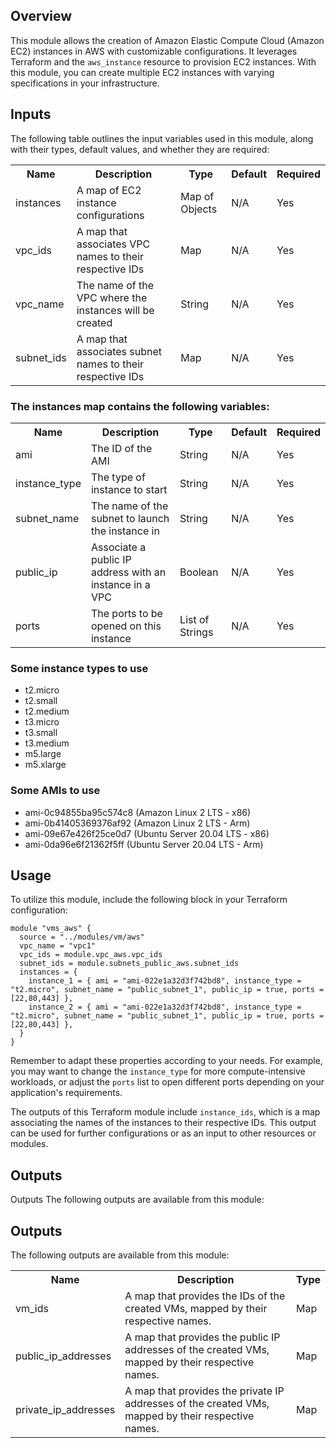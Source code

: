 ## Overview
This module allows the creation of Amazon Elastic Compute Cloud (Amazon EC2) instances in AWS with customizable configurations. It leverages Terraform and the `aws_instance` resource to provision EC2 instances. With this module, you can create multiple EC2 instances with varying specifications in your infrastructure.

## Inputs
The following table outlines the input variables used in this module, along with their types, default values, and whether they are required:

<table>
  <tr>
    <th>Name</th>
    <th>Description</th>
    <th>Type</th>
    <th>Default</th>
    <th>Required</th>
  </tr>
  <tr>
    <td>instances</td>
    <td>A map of EC2 instance configurations</td>
    <td>Map of Objects</td>
    <td>N/A</td>
    <td>Yes</td>
  </tr>
  <tr>
    <td>vpc_ids</td>
    <td>A map that associates VPC names to their respective IDs</td>
    <td>Map</td>
    <td>N/A</td>
    <td>Yes</td>
  </tr>
  <tr>
    <td>vpc_name</td>
    <td>The name of the VPC where the instances will be created</td>
    <td>String</td>
    <td>N/A</td>
    <td>Yes</td>
  </tr>
  <tr>
    <td>subnet_ids</td>
    <td>A map that associates subnet names to their respective IDs</td>
    <td>Map</td>
    <td>N/A</td>
    <td>Yes</td>
  </tr>
</table>

### The instances map contains the following variables:

<table>
  <tr>
    <th>Name</th>
    <th>Description</th>
    <th>Type</th>
    <th>Default</th>
    <th>Required</th>
  </tr>
  <tr>
    <td>ami</td>
    <td>The ID of the AMI</td>
    <td>String</td>
    <td>N/A</td>
    <td>Yes</td>
  </tr>
  <tr>
    <td>instance_type</td>
    <td>The type of instance to start</td>
    <td>String</td>
    <td>N/A</td>
    <td>Yes</td>
  </tr>
  <tr>
    <td>subnet_name</td>
    <td>The name of the subnet to launch the instance in</td>
    <td>String</td>
    <td>N/A</td>
    <td>Yes</td>
  </tr>
  <tr>
    <td>public_ip</td>
    <td>Associate a public IP address with an instance in a VPC</td>
    <td>Boolean</td>
    <td>N/A</td>
    <td>Yes</td>
  </tr>
  <tr>
    <td>ports</td>
    <td>The ports to be opened on this instance</td>
    <td>List of Strings</td>
    <td>N/A</td>
    <td>Yes</td>
  </tr>
</table>

### Some instance types to use 
- t2.micro
- t2.small
- t2.medium
- t3.micro
- t3.small
- t3.medium
- m5.large
- m5.xlarge

### Some AMIs to use 
- ami-0c94855ba95c574c8 (Amazon Linux 2 LTS - x86)
- ami-0b41405369376af92 (Amazon Linux 2 LTS - Arm)
- ami-09e67e426f25ce0d7 (Ubuntu Server 20.04 LTS - x86)
- ami-0da96e6f21362f5ff (Ubuntu Server 20.04 LTS - Arm)

## Usage
To utilize this module, include the following block in your Terraform configuration:

```
module "vms_aws" {
  source = "../modules/vm/aws"
  vpc_name = "vpc1"
  vpc_ids = module.vpc_aws.vpc_ids
  subnet_ids = module.subnets_public_aws.subnet_ids
  instances = {
    instance_1 = { ami = "ami-022e1a32d3f742bd8", instance_type = "t2.micro", subnet_name = "public_subnet_1", public_ip = true, ports = [22,80,443] },
    instance_2 = { ami = "ami-022e1a32d3f742bd8", instance_type = "t2.micro", subnet_name = "public_subnet_1", public_ip = true, ports = [22,80,443] },
  }
}
```

Remember to adapt these properties according to your needs. For example, you may want to change the `instance_type` for more compute-intensive workloads, or adjust the `ports` list to open different ports depending on your application's requirements.

The outputs of this Terraform module include `instance_ids`, which is a map associating the names of the instances to their respective IDs. This output can be used for further configurations or as an input to other resources or modules.

## Outputs
Outputs
The following outputs are available from this module:
<h2>Outputs</h2>

<p>The following outputs are available from this module:</p>

<table>
  <tr>
    <th>Name</th>
    <th>Description</th>
    <th>Type</th>
  </tr>
  <tr>
    <td>vm_ids</td>
    <td>A map that provides the IDs of the created VMs, mapped by their respective names.</td>
    <td>Map</td>
  </tr>
  <tr>
    <td>public_ip_addresses</td>
    <td>A map that provides the public IP addresses of the created VMs, mapped by their respective names.</td>
    <td>Map</td>
  </tr>
  <tr>
    <td>private_ip_addresses</td>
    <td>A map that provides the private IP addresses of the created VMs, mapped by their respective names.</td>
    <td>Map</td>
  </tr>
</table>
